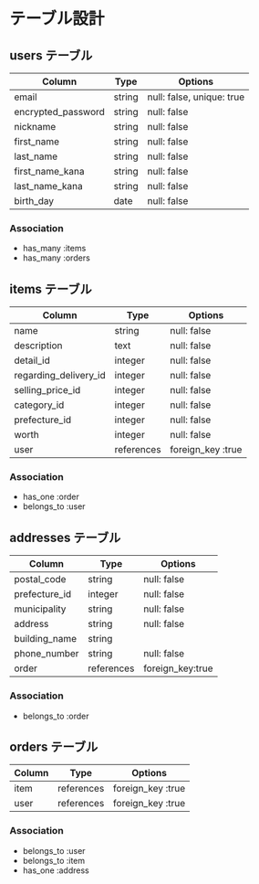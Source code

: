 # テーブル設計

## users テーブル

| Column             | Type    | Options                   |
| ------------------ | ------- | ------------------------- |
| email              | string  | null: false, unique: true |
| encrypted_password | string  | null: false               |
| nickname           | string  | null: false               |
| first_name         | string  | null: false               |
| last_name          | string  | null: false               |
| first_name_kana    | string  | null: false               |
| last_name_kana     | string  | null: false               |
| birth_day          | date    | null: false               |

### Association

- has_many    :items
- has_many    :orders

## items テーブル

| Column                | Type       | Options           |
  | --------------------- | ---------- | ----------------- |
| name                  | string     | null: false       |
| description           | text       | null: false       |
| detail_id             | integer    | null: false       |
| regarding_delivery_id | integer    | null: false       |
| selling_price_id      | integer    | null: false       |
| category_id           | integer    | null: false       |
| prefecture_id         | integer    | null: false       |
| worth                 | integer    | null: false       |
| user                  | references | foreign_key :true |

### Association

- has_one    :order
- belongs_to :user

## addresses テーブル

| Column        | Type       | Options          |
| ------------- | ---------- | ---------------- |
| postal_code   | string     | null: false      |
| prefecture_id | integer    | null: false      |
| municipality  | string     | null: false      |
| address       | string     | null: false      |
| building_name | string     |                  |
| phone_number  | string     | null: false      |
| order         | references | foreign_key:true |

### Association

- belongs_to :order

## orders テーブル
| Column  | Type       | Options           |
| ------- | ---------- | ----------------- |
| item    | references | foreign_key :true |
| user    | references | foreign_key :true |

### Association

- belongs_to :user
- belongs_to :item
- has_one    :address